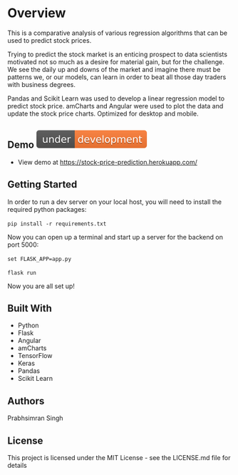 # Overview

This is a comparative analysis of various regression algorithms that can be used to predict stock prices.

Trying to predict the stock market is an enticing prospect to data scientists motivated not so much as a desire for material gain, but for the challenge. We see the daily up and downs of the market and imagine there must be patterns we, or our models, can learn in order to beat all those day traders with business degrees.

Pandas and Scikit Learn was used to develop a linear regression model to predict stock price. amCharts and Angular were used to plot the data and update the stock price charts. Optimized for desktop and mobile.

## Demo ![Under Development](./public/images/under-development-orange.svg)

- View demo at <https://stock-price-prediction.herokuapp.com/>


## Getting Started

In order to run a dev server on your local host, you will need to install the required python packages:

`pip install -r requirements.txt`

Now you can open up a terminal and start up a server for the backend on port 5000:

`set FLASK_APP=app.py`

`flask run`

Now you are all set up!

## Built With

* Python
* Flask
* Angular
* amCharts
* TensorFlow
* Keras
* Pandas
* Scikit Learn

## Authors

Prabhsimran Singh

## License

This project is licensed under the MIT License - see the LICENSE.md file for details